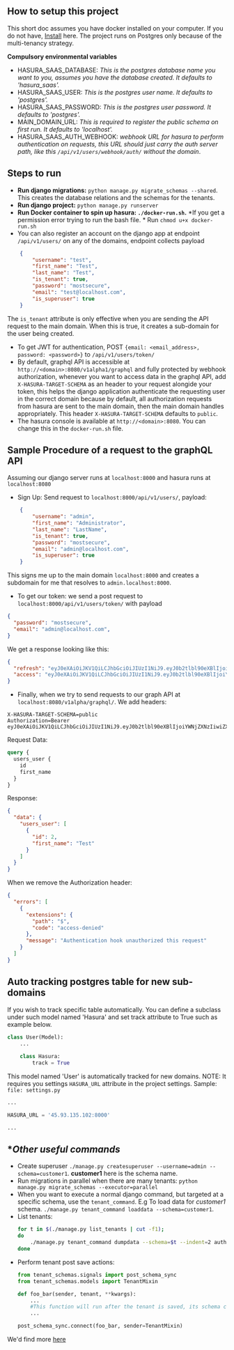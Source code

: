 **How to setup this project**
----------

This short doc assumes you have docker installed on your computer.
If you do not have, [Install](https://docs.docker.com/get-started/) here.
The project runs on Postgres only because of the multi-tenancy strategy.

**Compulsory environmental variables**
* HASURA_SAAS_DATABASE: *This is the postgres database name you want to you, assumes you have the database created.  It defaults to 'hasura_saas'.*
* HASURA_SAAS_USER: *This is the postgres user name.  It defaults to 'postgres'.*
* HASURA_SAAS_PASSWORD: *This is the postgres user password.  It defaults to 'postgres'.*
* MAIN_DOMAIN_URL: *This is required to register the public schema on first run. It defaults to 'localhost'.*
* HASURA_SAAS_AUTH_WEBHOOK: *webhook URL for hasura to perform authentication on requests, this URL should just carry the auth server path,
like this ``/api/v1/users/webhook/auth/`` without the domain*.


**Steps to run**
-----
* **Run django migrations:** ``python manage.py migrate_schemas --shared``. This creates the database relations and the schemas for the tenants.
* **Run django project:** ``python manage.py runserver``
* **Run Docker container to spin up hasura: ``./docker-run.sh``.**
*If you get a permission error trying to run the bash file. * Run ``chmod u+x docker-run.sh``
* You can also register an account on the django app at endpoint `/api/v1/users/` on any of the domains, endpoint collects payload
```json
    {
        "username": "test",
        "first_name": "Test",
        "last_name": "Test",
        "is_tenant": true,
        "password": "mostsecure",
        "email": "test@localhost.com",
        "is_superuser": true
    }
```
The `is_tenant` attribute is only effective when you are sending the API request to
the main domain. When this is true, it creates a sub-domain for the user being created.
* To get JWT for authentication, POST `{email: <email_address>, password: <password>}` to `/api/v1/users/token/`
* By default, graphql API is accessible at `http://<domain>:8080/v1alpha1/graphql` and fully protected
by webhook authorization, whenever you want to access data in the graphql API, add `X-HASURA-TARGET-SCHEMA` as an header to your request alongide your token, this helps the django application
authenticate the requesting user in the correct domain because by default, all authorization requests from
hasura are sent to the main domain, then the main domain handles appropriately. This header `X-HASURA-TARGET-SCHEMA` defaults to `public`.
* The hasura console is available at
`http://<domain>:8080`. You can change this in the `docker-run.sh` file.


**Sample Procedure of a request to the graphQL API**
--
Assuming our django server runs at `localhost:8000` and hasura runs at `localhost:8080`
* Sign Up:
Send request to `localhost:8000/api/v1/users/`, payload: 
```json
    {
        "username": "admin",
        "first_name": "Administrator",
        "last_name": "LastName",
        "is_tenant": true,
        "password": "mostsecure",
        "email": "admin@localhost.com",
        "is_superuser": true
    }
```
This signs me up to the main domain `localhost:8000` and creates a subdomain for me that resolves to
`admin.localhost:8000`.
* To get our token: we send a post request to `localhost:8000/api/v1/users/token/` with payload
```json
{
  "password": "mostsecure",
  "email": "admin@localhost.com",
}
```
We get a response looking like this:
```json
{
  "refresh": "eyJ0eXAiOiJKV1QiLCJhbGciOiJIUzI1NiJ9.eyJ0b2tlbl90eXBlIjoicmVmcmVzaCIsImV4cCI6MTU1MjQzNzMyNiwianRpIjoiMDg3MWY2MjhjYTlhNGM2NWJlNzk1YmU0ZTYwNzAyN2MiLCJ1c2VyX2lkIjoyfQ.QT_roC2-APBfKA4rauNT38u4MwL76X4C05hBPm6hRrc",
  "access": "eyJ0eXAiOiJKV1QiLCJhbGciOiJIUzI1NiJ9.eyJ0b2tlbl90eXBlIjoiYWNjZXNzIiwiZXhwIjoxNTUyMzUwOTI2LCJqdGkiOiI3YzJjYWFmMWQ4OWE0NjQ3OGZlZWZlODljNTg1YjFkMSIsInVzZXJfaWQiOjJ9.faA5LWqb9TSSAoke7pyz9IGg_RZSTYusoWxfXWXaqak"
}
```

* Finally, when we try to send requests to our graph API at `localhost:8080/v1alpha/graphql/`. We add headers:
```
X-HASURA-TARGET-SCHEMA=public
Authorization=Bearer eyJ0eXAiOiJKV1QiLCJhbGciOiJIUzI1NiJ9.eyJ0b2tlbl90eXBlIjoiYWNjZXNzIiwiZXhwIjoxNTUyMzUwOTI2LCJqdGkiOiI3YzJjYWFmMWQ4OWE0NjQ3OGZlZWZlODljNTg1YjFkMSIsInVzZXJfaWQiOjJ9.faA5LWqb9TSSAoke7pyz9IGg_RZSTYusoWxfXWXaqak 
```

Request Data:
```graphql
query {
  users_user {
    id
    first_name
  }
}
```

Response:
```json
{
  "data": {
    "users_user": [
      {
        "id": 2,
        "first_name": "Test"
      }
    ]
  }
}
```
When we remove the Authorization header:
```json
{
  "errors": [
    {
      "extensions": {
        "path": "$",
        "code": "access-denied"
      },
      "message": "Authentication hook unauthorized this request"
    }
  ]
}
```

**Auto tracking postgres table for new sub-domains**
--
If you wish to track specific table automatically. You can define a subclass under 
such model named 'Hasura' and set track attribute to True such as example below.

```python
class User(Model):
    ...
    
    class Hasura:
        track = True

```

This model named 'User' is automatically tracked for new domains.
NOTE: It requires you settings `HASURA_URL` attribute in the project settings.
Sample:
`file: settings.py`
```python
...

HASURA_URL = '45.93.135.102:8000'

...
```

**Other useful commands*
--
- Create superuser ``./manage.py createsuperuser --username=admin --schema=customer1``. **customer1** here is the schema name.
- Run migrations in parallel when there are many tenants: ``python manage.py migrate_schemas --executor=parallel``
- When you want to execute a normal django command, but targeted at a specific schema, use the `tenant_command`. E.g To load data for *customer1* schema. 
``./manage.py tenant_command loaddata --schema=customer1``.
- List tenants: 
    ```bash
    for t in $(./manage.py list_tenants | cut -f1);
    do
        ./manage.py tenant_command dumpdata --schema=$t --indent=2 auth.user > ${t}_users.json;
    done    
    ```
- Perform tenant post save actions:
    ```python
    from tenant_schemas.signals import post_schema_sync
    from tenant_schemas.models import TenantMixin
    
    def foo_bar(sender, tenant, **kwargs):
        ...
        #This function will run after the tenant is saved, its schema created and synced.
        ...
    
    post_schema_sync.connect(foo_bar, sender=TenantMixin)
    ```
We'd find more [here](https://django-tenant-schemas.readthedocs.io/en/latest/use.html)

